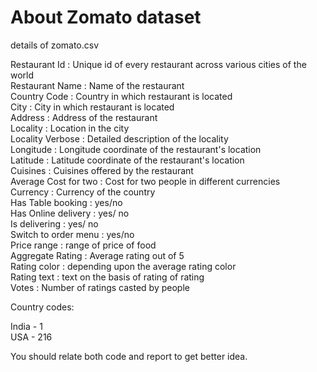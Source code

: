 # About Zomato dataset

details of zomato.csv

Restaurant Id : Unique id of every restaurant across various cities of the world  
Restaurant Name : Name of the restaurant  
Country Code : Country in which restaurant is located  
City : City in which restaurant is located  
Address : Address of the restaurant  
Locality : Location in the city  
Locality Verbose : Detailed description of the locality  
Longitude : Longitude coordinate of the restaurant's location  
Latitude : Latitude coordinate of the restaurant's location  
Cuisines : Cuisines offered by the restaurant  
Average Cost for two : Cost for two people in different currencies  
Currency : Currency of the country  
Has Table booking : yes/no  
Has Online delivery : yes/ no  
Is delivering : yes/ no  
Switch to order menu : yes/no  
Price range : range of price of food  
Aggregate Rating : Average rating out of 5  
Rating color : depending upon the average rating color  
Rating text : text on the basis of rating of rating  
Votes : Number of ratings casted by people  

Country codes:

India - 1  
USA - 216


You should relate both code and report to get better idea.
